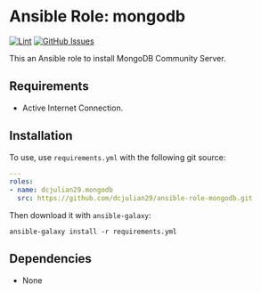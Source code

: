 # Ansible Role: mongodb

[![Lint](https://github.com/dcjulian29/ansible-role-mongodb/actions/workflows/lint.yml/badge.svg)](https://github.com/dcjulian29/ansible-role-mongodb/actions/workflows/lint.yml) [![GitHub Issues](https://img.shields.io/github/issues-raw/dcjulian29/ansible-role-mongodb.svg)](https://github.com/dcjulian29/ansible-role-mongodb/issues)

This an Ansible role to install MongoDB Community Server.

## Requirements

- Active Internet Connection.

## Installation

To use, use `requirements.yml` with the following git source:

```yaml
---
roles:
- name: dcjulian29.mongodb
  src: https://github.com/dcjulian29/ansible-role-mongodb.git
  ```

Then download it with `ansible-galaxy`:

```shell
ansible-galaxy install -r requirements.yml
```

## Dependencies

- None
